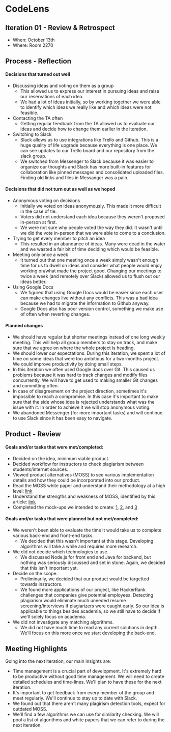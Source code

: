 # CodeLens

## Iteration 01 - Review & Retrospect

 * When: October 13th
 * Where: Room 2270

## Process - Reflection

#### Decisions that turned out well

* Discussing ideas and voting on them as a group
   * This allowed us to express our interest in pursuing ideas and raise our reservations of each idea.
   * We had a lot of ideas initially, so by working together we were able to identify which ideas we really like and which ideas were not feasible.
 * Contacting the TA often
   * Getting regular feedback from the TA allowed us to evaluate our ideas and decide how to change them earlier in the iteration.
 * Switching to Slack
   * Slack allows us to use integrations like Trello and Github. This is a huge quality of life upgrade because everything is one place. We can see updates to our Trello board and our repository from the slack group.
   * We switched from Messenger to Slack because it was easier to organize our thoughts and Slack has more built-in features for collaboration like pinned messages and consolidated uploaded files. Finding old links and files in Messanger was a pain.

#### Decisions that did not turn out as well as we hoped

 * Anonymous voting on decisions
   * Initially we voted on ideas anonymously. This made it more difficult in the case of tie.
   * Voters did not understand each idea because they weren't proposed in-person at first.
   * We were not sure why people voted the way they did. It wasn't until we did the vote in-person that we were able to come to a conclusion.
 * Trying to get every member to pitch an idea
   * This resulted in an abundance of ideas. Many were dead in the water and we wasted a fair bit of time deciding which would be feasible.
 * Meeting only once a week
   * It turned out that one meeting once a week simply wasn't enough time for us to dwell on ideas and consider what people would enjoy working on/what made the project good. Changing our meetings to twice a week (and remotely over Slack) allowed us to flush out our ideas better.
 * Using Google Docs
   * We figured that using Google Docs would be easier since each user can make changes live without any conflicts. This was a bad idea because we had to migrate the information to Github anyway.
   * Google Docs also has poor version control, something we make use of often when reverting changes. 

#### Planned changes
  
 * We should have regular but shorter meetings instead of one long weekly meeting. This will help all group members to stay on track, and make sure that we agree on where the whole project is heading.
 * We should lower our expectations. During this iteration, we spent a lot of time on some ideas that were too ambitious for a two-months project. We could improve productivity by doing small steps. 
 * In this iteration we often used Google docs over Git. This caused us problems because it was hard to track changes and modify files concurrently. We will have to get used to making smaller Git changes and committing often.
 * In case of disagreement on the project direction, sometimes it's impossible to reach a compromise. In this case it's important to make sure that the side whose idea is rejected understands what was the issue with it. In order to achieve it we will stop anonymous voting.
 * We abandoned Messenger (for more important tasks) and will continue to use Slack since it has been easy to navigate.

## Product - Review

#### Goals and/or tasks that were met/completed:

 * Decided on the idea, minimum viable product.
 * Decided workflow for instructors to check plagiarism between students/internet sources.
 * Viewed product alternatives (MOSS) to see various implementation details and how they could be incorporated into our product.
 * Read the MOSS white paper and understand their methodology at a high level: [link](http://theory.stanford.edu/~aiken/publications/papers/sigmod03.pdf)
 * Understand the strengths and weakness of MOSS, identified by this article: [link](https://www3.nd.edu/~kwb/nsf-ufe/1110.pdf)
 * Completed the mock-ups we intended to create: [1](https://github.com/csc301-fall-2017/project-team-01/blob/master/designs/code_view.png?raw=true), [2](https://github.com/csc301-fall-2017/project-team-01/blob/master/designs/high_level.jpg?raw=true), and [3](https://github.com/csc301-fall-2017/project-team-01/blob/master/designs/ui_view.png?raw=true)

#### Goals and/or tasks that were planned but not met/completed:

 * We weren't been able to evaluate the time it would take us to complete various back-end and front-end tasks.
   * We decided that this wasn't important at this stage. Developing algorithms will take a while and requires more research.
 * We did not decide which technologies to use.
   * We discussed Node.js for front end and Java for backend, but nothing was seriously discussed and set in stone. Again, we decided that this isn't important yet.
 * Decide on the scope.
   * Preliminarily, we decided that our product would be targetted towards instructors.
   * We found more applications of our project, like HackerRank challenges that companies give potential employees. Detecting plagiarism would eliminate much uneeded resume screening/interviews if plagiarizers were caught early. So our idea is applicable to things besides academia, so we still have to decide if we'll solely focus on academia.
 * We did not investigate any matching algorithms.
   * We did not have much time to read any current solutions in depth. We'll focus on this more once we start developing the back-end.
 
## Meeting Highlights

Going into the next iteration, our main insights are:

 * Time management is a crucial part of development. It's extremely hard to be productive without good time management. We will need to create detailed schedules and time-lines. We'll plan to have these for the next iteration.
 * It's important to get feedback from every member of the group and meet regularly. We'll continue to stay up to date with Slack.
 * We found out that there aren't many plagirism detection tools, expect for outdated MOSS.
 * We'll find a few algorithms we can use for similarity checking. We will pool a list of algorithms and white papers that we can refer to during the next iteration.
